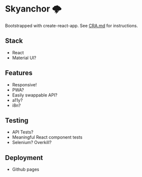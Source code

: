# Skyanchor 🌩️

Bootstrapped with create-react-app. See [CRA.md](./CRA.md) for instructions.

## Stack

* React
* Material UI?

## Features

* Responsive!
* PWA?
* Easily swappable API?
* a11y?
* i8n?

## Testing

* API Tests?
* Meaningful React component tests
* Selenium? Overkill?

## Deployment

* Github pages